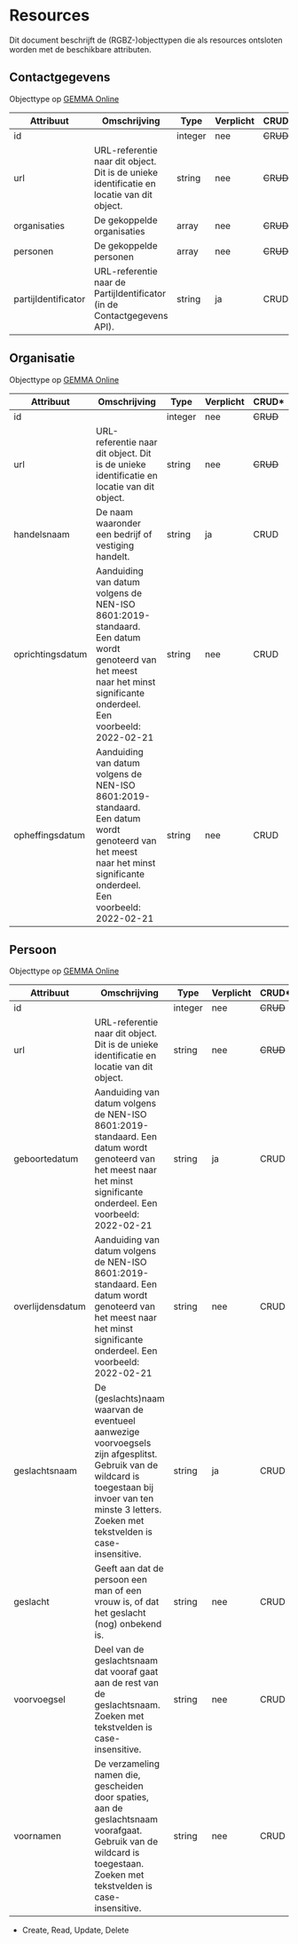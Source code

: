 # Resources

Dit document beschrijft de (RGBZ-)objecttypen die als resources ontsloten
worden met de beschikbare attributen.


## Contactgegevens

Objecttype op [GEMMA Online](https://www.gemmaonline.nl/index.php/Rgbz_1.0/doc/objecttype/contactgegevens)

| Attribuut | Omschrijving | Type | Verplicht | CRUD* |
| --- | --- | --- | --- | --- |
| id |  | integer | nee | ~~C~~​R​~~U~~​~~D~~ |
| url | URL-referentie naar dit object. Dit is de unieke identificatie en locatie van dit object. | string | nee | ~~C~~​R​~~U~~​~~D~~ |
| organisaties | De gekoppelde organisaties | array | nee | ~~C~~​R​~~U~~​~~D~~ |
| personen | De gekoppelde personen | array | nee | ~~C~~​R​~~U~~​~~D~~ |
| partijIdentificator | URL-referentie naar de PartijIdentificator (in de Contactgegevens API). | string | ja | C​R​U​D |

## Organisatie

Objecttype op [GEMMA Online](https://www.gemmaonline.nl/index.php/Rgbz_1.0/doc/objecttype/organisatie)

| Attribuut | Omschrijving | Type | Verplicht | CRUD* |
| --- | --- | --- | --- | --- |
| id |  | integer | nee | ~~C~~​R​~~U~~​~~D~~ |
| url | URL-referentie naar dit object. Dit is de unieke identificatie en locatie van dit object. | string | nee | ~~C~~​R​~~U~~​~~D~~ |
| handelsnaam | De naam waaronder een bedrijf of vestiging handelt. | string | ja | C​R​U​D |
| oprichtingsdatum | Aanduiding van datum volgens de NEN-ISO 8601:2019-standaard. Een datum wordt genoteerd van het meest naar het minst significante onderdeel. Een voorbeeld: 2022-02-21 | string | nee | C​R​U​D |
| opheffingsdatum | Aanduiding van datum volgens de NEN-ISO 8601:2019-standaard. Een datum wordt genoteerd van het meest naar het minst significante onderdeel. Een voorbeeld: 2022-02-21 | string | nee | C​R​U​D |

## Persoon

Objecttype op [GEMMA Online](https://www.gemmaonline.nl/index.php/Rgbz_1.0/doc/objecttype/persoon)

| Attribuut | Omschrijving | Type | Verplicht | CRUD* |
| --- | --- | --- | --- | --- |
| id |  | integer | nee | ~~C~~​R​~~U~~​~~D~~ |
| url | URL-referentie naar dit object. Dit is de unieke identificatie en locatie van dit object. | string | nee | ~~C~~​R​~~U~~​~~D~~ |
| geboortedatum | Aanduiding van datum volgens de NEN-ISO 8601:2019-standaard. Een datum wordt genoteerd van het meest naar het minst significante onderdeel. Een voorbeeld: 2022-02-21 | string | ja | C​R​U​D |
| overlijdensdatum | Aanduiding van datum volgens de NEN-ISO 8601:2019-standaard. Een datum wordt genoteerd van het meest naar het minst significante onderdeel. Een voorbeeld: 2022-02-21 | string | nee | C​R​U​D |
| geslachtsnaam | De (geslachts)naam waarvan de eventueel aanwezige voorvoegsels zijn afgesplitst. Gebruik van de wildcard is toegestaan bij invoer van ten minste 3 letters. Zoeken met tekstvelden is case-insensitive. | string | ja | C​R​U​D |
| geslacht | Geeft aan dat de persoon een man of een vrouw is, of dat het geslacht (nog) onbekend is. | string | nee | C​R​U​D |
| voorvoegsel | Deel van de geslachtsnaam dat vooraf gaat aan de rest van de geslachtsnaam. Zoeken met tekstvelden is case-insensitive. | string | nee | C​R​U​D |
| voornamen | De verzameling namen die, gescheiden door spaties, aan de geslachtsnaam voorafgaat. Gebruik van de wildcard is toegestaan. Zoeken met tekstvelden is case-insensitive. | string | nee | C​R​U​D |


* Create, Read, Update, Delete
